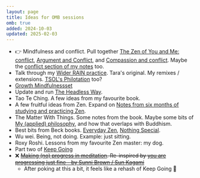```yaml
---
layout: page
title: Ideas for OMB sessions
omb: true
added: 2024-10-03
updated: 2025-02-03
---
```


- 👉 Mindfulness and conflict. Pull together [The Zen of You and Me: conflict](/thinking/the-zen-of-you-and-me-conflict/), [Argument and Conflict](/thinking/argument-and-conflict/), and [Compassion and conflict](/thinking/compassion-and-conflict/). Maybe the [conflict section of my notes](/notes/#conflict) too.
- Talk through my [Wider RAIN practice](/thinking/wider-rain-practice/). Tara's original. My remixes / extensions. [TSOL's Philotation](/notes/philosophy/philosophical%20meditation.jpg) too?
- [Growth Mindfulnessset](/thinking/growth-mindfulnessset/)
- Update and run [The Headless Way](/thinking/the-headless-way-session-for-one-mindful-breath/).
- Tao Te Ching. A few ideas from my favourite book.
- A few fruitful ideas from Zen. Expand on [Notes from six months of studying and practicing Zen](/thinking/zen/notes-from-six-months-of-studying-and-practicing-zen/).
- The Matter With Things. Some notes from the book. Maybe some bits of [My (applied) philosophy](/thinking/my-applied-philosophy/), and how that overlaps with Buddhism.
- Best bits from Beck books. [Everyday Zen](/notes/zen/everyday%20zen%20-%20charlotte%20joko%20beck.jpg), [Nothing Special](/notes/zen/nothing%20special%20-%20charlotte%20joko%20beck.jpg).
- Wu wei. Being, not doing. Example: just sitting.
- Roxy Roshi. Lessons from my favourite Zen master: my dog.
- Part two of [Keep Going](/thinking/keep-going-omb-session/)
- ❌ ~~[Making (no) progress in meditation](/thinking/making-no-progress-in-meditation/). Re-inspired by [you are progressing just fine - by Sunni Brown / Sun Kagami](https://nothingintheway.substack.com/p/you-are-progressing-just-fine)~~
    - After poking at this a bit, it feels like a rehash of Keep Going 🤷